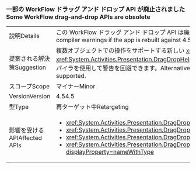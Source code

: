 ### <a name="some-workflow-drag-and-drop-apis-are-obsolete"></a><span data-ttu-id="a87b0-101">一部の WorkFlow ドラッグ アンド ドロップ API が廃止されました</span><span class="sxs-lookup"><span data-stu-id="a87b0-101">Some WorkFlow drag-and-drop APIs are obsolete</span></span>

|   |   |
|---|---|
|<span data-ttu-id="a87b0-102">説明</span><span class="sxs-lookup"><span data-stu-id="a87b0-102">Details</span></span>|<span data-ttu-id="a87b0-103">この WorkFlow ドラッグ アンド ドロップ API は廃止され、アプリが 4.5 向けにリビルドされた場合、コンパイラ警告が発生します。</span><span class="sxs-lookup"><span data-stu-id="a87b0-103">This WorkFlow drag-and-drop API is obsolete and will cause compiler warnings if the app is rebuilt against 4.5.</span></span>|
|<span data-ttu-id="a87b0-104">提案される解決策</span><span class="sxs-lookup"><span data-stu-id="a87b0-104">Suggestion</span></span>|<span data-ttu-id="a87b0-105">複数オブジェクトでの操作をサポートする新しい <xref:System.Activities.Presentation.DragDropHelper?displayProperty=name> API を代わりに使用する必要があります。</span><span class="sxs-lookup"><span data-stu-id="a87b0-105">New <xref:System.Activities.Presentation.DragDropHelper?displayProperty=name> APIs that support operations with multiple objects should be used instead.</span></span> <span data-ttu-id="a87b0-106">または、ビルド警告を抑制するか、古いコンパイラを使用して警告を回避できます。</span><span class="sxs-lookup"><span data-stu-id="a87b0-106">Alternatively, the build warnings can be suppressed or they can be avoided by using an older compiler.</span></span> <span data-ttu-id="a87b0-107">API は、まだサポートされています。</span><span class="sxs-lookup"><span data-stu-id="a87b0-107">The APIs are still supported.</span></span>|
|<span data-ttu-id="a87b0-108">スコープ</span><span class="sxs-lookup"><span data-stu-id="a87b0-108">Scope</span></span>|<span data-ttu-id="a87b0-109">マイナー</span><span class="sxs-lookup"><span data-stu-id="a87b0-109">Minor</span></span>|
|<span data-ttu-id="a87b0-110">Version</span><span class="sxs-lookup"><span data-stu-id="a87b0-110">Version</span></span>|<span data-ttu-id="a87b0-111">4.5</span><span class="sxs-lookup"><span data-stu-id="a87b0-111">4.5</span></span>|
|<span data-ttu-id="a87b0-112">型</span><span class="sxs-lookup"><span data-stu-id="a87b0-112">Type</span></span>|<span data-ttu-id="a87b0-113">再ターゲット中</span><span class="sxs-lookup"><span data-stu-id="a87b0-113">Retargeting</span></span>|
|<span data-ttu-id="a87b0-114">影響を受ける API</span><span class="sxs-lookup"><span data-stu-id="a87b0-114">Affected APIs</span></span>|<ul><li><xref:System.Activities.Presentation.DragDropHelper.DoDragMove(System.Activities.Presentation.WorkflowViewElement,System.Windows.Point)?displayProperty=nameWithType></li><li><xref:System.Activities.Presentation.DragDropHelper.GetCompositeView(System.Windows.DragEventArgs)?displayProperty=nameWithType></li><li><xref:System.Activities.Presentation.DragDropHelper.GetDraggedModelItem(System.Windows.DragEventArgs)?displayProperty=nameWithType></li><li><xref:System.Activities.Presentation.DragDropHelper.GetDroppedObject(System.Windows.DependencyObject,System.Windows.DragEventArgs,System.Activities.Presentation.EditingContext)?displayProperty=nameWithType></li></ul>|


